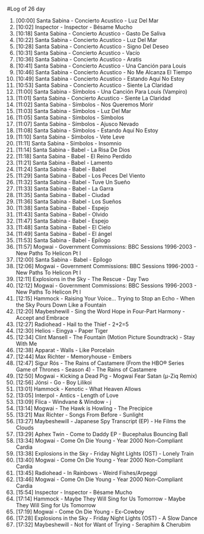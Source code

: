 #Log of 26 day

1. [00:00] Santa Sabina - Concierto Acustico - Luz Del Mar
1. [10:02] Inspector - Inspector - Bésame Mucho
1. [10:18] Santa Sabina - Concierto Acustico - Gasto De Saliva
1. [10:22] Santa Sabina - Concierto Acustico - Luz Del Mar
1. [10:28] Santa Sabina - Concierto Acustico - Signo Del Deseo
1. [10:31] Santa Sabina - Concierto Acustico - Vacío
1. [10:36] Santa Sabina - Concierto Acustico - Aratis
1. [10:41] Santa Sabina - Concierto Acustico - Una Canción para Louis
1. [10:46] Santa Sabina - Concierto Acustico - No Me Alcanza El Tiempo
1. [10:49] Santa Sabina - Concierto Acustico - Estando Aquí No Estoy
1. [10:53] Santa Sabina - Concierto Acustico - Siente La Claridad
1. [11:00] Santa Sabina - Símbolos - Una Canción Para Louis (Vampiro)
1. [11:01] Santa Sabina - Concierto Acustico - Siente La Claridad
1. [11:02] Santa Sabina - Símbolos - Nos Queremos Morir
1. [11:03] Santa Sabina - Símbolos - Luz Del Mar
1. [11:05] Santa Sabina - Símbolos - Símbolos
1. [11:07] Santa Sabina - Símbolos - Ajusco Nevado
1. [11:08] Santa Sabina - Símbolos - Estando Aquí No Estoy
1. [11:10] Santa Sabina - Símbolos - Vete Leve
1. [11:11] Santa Sabina - Símbolos - Insomnio
1. [11:14] Santa Sabina - Babel - La Risa De Dios
1. [11:18] Santa Sabina - Babel - El Reino Perdido
1. [11:21] Santa Sabina - Babel - Lamento
1. [11:24] Santa Sabina - Babel - Babel
1. [11:29] Santa Sabina - Babel - Los Peces Del Viento
1. [11:32] Santa Sabina - Babel - Tuve Un Sueño
1. [11:33] Santa Sabina - Babel - La Garra
1. [11:35] Santa Sabina - Babel - Ciudad
1. [11:36] Santa Sabina - Babel - Los Sueños
1. [11:38] Santa Sabina - Babel - Espejo
1. [11:43] Santa Sabina - Babel - Olvido
1. [11:47] Santa Sabina - Babel - Espejo
1. [11:48] Santa Sabina - Babel - El Cielo
1. [11:49] Santa Sabina - Babel - El ángel
1. [11:53] Santa Sabina - Babel - Epílogo
1. [11:57] Mogwai - Government Commissions: BBC Sessions 1996-2003 - New Paths To Helicon Pt I
1. [12:00] Santa Sabina - Babel - Epílogo
1. [12:06] Mogwai - Government Commissions: BBC Sessions 1996-2003 - New Paths To Helicon Pt I
1. [12:11] Explosions in the Sky - The Rescue - Day Two
1. [12:12] Mogwai - Government Commissions: BBC Sessions 1996-2003 - New Paths To Helicon Pt I
1. [12:15] Hammock - Raising Your Voice... Trying to Stop an Echo - When the Sky Pours Down Like a Fountain
1. [12:20] Maybeshewill - Sing the Word Hope in Four-Part Harmony - Accept and Embrace
1. [12:27] Radiohead - Hail to the Thief - 2+2=5
1. [12:30] Helios - Eingya - Paper Tiger
1. [12:34] Clint Mansell - The Fountain (Motion Picture Soundtrack) - Stay With Me
1. [12:38] Apparat - Walls - Like Porcelain
1. [12:44] Max Richter - Memoryhouse - Embers
1. [12:47] Sigur Rós - The Rains of Castamere (From the HBO® Series Game of Thrones - Season 4) - The Rains of Castamere
1. [12:50] Mogwai - Kicking a Dead Pig - Mogwai Fear Satan (μ-Ziq Remix)
1. [12:56] Jónsi - Go - Boy Lilikoi
1. [13:01] Hammock - Kenotic - What Heaven Allows
1. [13:05] Interpol - Antics - Length of Love
1. [13:09] Flica - Windvane & Window - j
1. [13:14] Mogwai - The Hawk is Howling - The Precipice
1. [13:21] Max Richter - Songs From Before - Sunlight
1. [13:27] Maybeshewill - Japanese Spy Transcript (EP) - He Films the Clouds
1. [13:29] Aphex Twin - Come to Daddy EP - Bucephalus Bouncing Ball
1. [13:34] Mogwai - Come On Die Young - Year 2000 Non-Compliant Cardia
1. [13:38] Explosions in the Sky - Friday Night Lights (OST) - Lonely Train
1. [13:40] Mogwai - Come On Die Young - Year 2000 Non-Compliant Cardia
1. [13:45] Radiohead - In Rainbows - Weird Fishes/Arpeggi
1. [13:46] Mogwai - Come On Die Young - Year 2000 Non-Compliant Cardia
1. [15:54] Inspector - Inspector - Bésame Mucho
1. [17:14] Hammock - Maybe They Will Sing for Us Tomorrow - Maybe They Will Sing for Us Tomorrow
1. [17:19] Mogwai - Come On Die Young - Ex-Cowboy
1. [17:28] Explosions in the Sky - Friday Night Lights (OST) - A Slow Dance
1. [17:32] Maybeshewill - Not for Want of Trying - Seraphim & Cherubim
